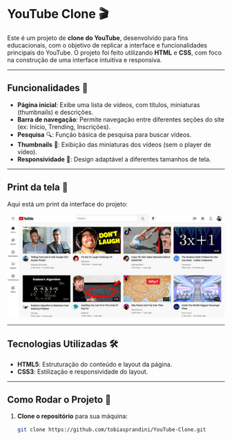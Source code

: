 # YouTube Clone 🎬

Este é um projeto de **clone do YouTube**, desenvolvido para fins educacionais, com o objetivo de replicar a interface e funcionalidades principais do YouTube. O projeto foi feito utilizando **HTML** e **CSS**, com foco na construção de uma interface intuitiva e responsiva.

---

## Funcionalidades 🌟

- **Página inicial**: Exibe uma lista de vídeos, com títulos, miniaturas (thumbnails) e descrições.
- **Barra de navegação**: Permite navegação entre diferentes seções do site (ex: Início, Trending, Inscrições).
- **Pesquisa** 🔍: Função básica de pesquisa para buscar vídeos.
- **Thumbnails** 📸: Exibição das miniaturas dos vídeos (sem o player de vídeo).
- **Responsividade** 📱: Design adaptável a diferentes tamanhos de tela.

---

## Print da tela 📸

Aqui está um print da interface do projeto:

![Screenshot](thumbnails/youtube-clone.jpg)

---

## Tecnologias Utilizadas 🛠️

- **HTML5**: Estruturação do conteúdo e layout da página.
- **CSS3**: Estilização e responsividade do layout.

---

## Como Rodar o Projeto 🚀

1. **Clone o repositório** para sua máquina:
   ```bash
   git clone https://github.com/tobiasprandini/YouTube-Clone.git
